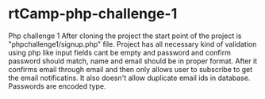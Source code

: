 # rtCamp-php-challenge-1
Php challenge 1
After cloning the project the start point of the project is "phpchallenge1/signup.php" file.
Project has all necessary kind of validation using php like input fields cant be empty and password and confirm password should match, name and email should be in proper format. After it confirms email through email and then only allows user to subscribe to get the email notificatins. It also doesn't allow duplicate email ids in database. Passwords are encoded type. 
